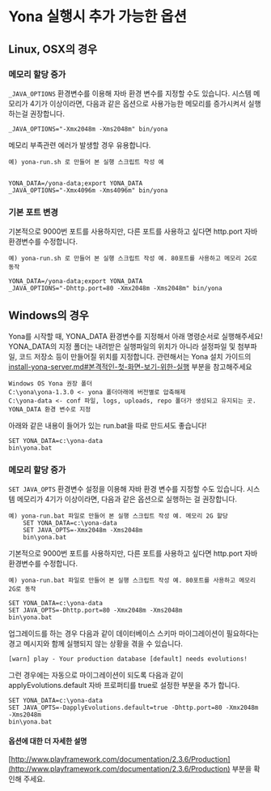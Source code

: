 Yona 실행시 추가 가능한 옵션
===

Linux, OSX의 경우
----

### 메모리 할당 증가

`_JAVA_OPTIONS` 환경변수를 이용해 자바 환경 변수를 지정할 수도 있습니다. 시스템
메모리가 4기가 이상이라면, 다음과 같은 옵션으로 사용가능한 메모리를 증가시켜서 실행하는걸 권장합니다.

    _JAVA_OPTIONS="-Xmx2048m -Xms2048m" bin/yona

메모리 부족관련 에러가 발생할 경우 유용합니다.

```
예) yona-run.sh 로 만들어 본 실행 스크립트 작성 예


YONA_DATA=/yona-data;export YONA_DATA
_JAVA_OPTIONS="-Xmx4096m -Xms4096m" bin/yona

```

### 기본 포트 변경

기본적으로 9000번 포트를 사용하지만, 다른 포트를 사용하고 싶다면 http.port 자바
환경변수를 수정합니다.


```
예) yona-run.sh 로 만들어 본 실행 스크립트 작성 예. 80포트를 사용하고 메모리 2G로 동작

YONA_DATA=/yona-data;export YONA_DATA
_JAVA_OPTIONS="-Dhttp.port=80 -Xmx2048m -Xms2048m" bin/yona

```


Windows의 경우
---

Yona를 시작할 때, YONA_DATA 환경변수를 지정해서 아래 명령순서로 실행해주세요!
YONA_DATA의 지정 폴더는 내려받은 실행파일의 위치가 아니라 설정파일 및 첨부파일, 코드 저장소 등이 만들어질 위치를 지정합니다.
관련해서는 Yona 설치 가이드의 [install-yona-server.md#본격적인-첫-화면-보기-위한-실행](install-yona-server.md) 부분을 참고해주세요

```
Windows OS Yona 권장 폴더
C:\yona\yona-1.3.0 <- yona 폴더아래에 버전별로 압축해제 
C:\yona-data <- conf 파일, logs, uploads, repo 폴더가 생성되고 유지되는 곳. YONA_DATA 환경 변수로 지정
```

아래와 같은 내용이 들어가 있는 run.bat을 따로 만드셔도 좋습니다!

```
SET YONA_DATA=c:\yona-data
bin\yona.bat
```

### 메모리 할당 증가

`SET JAVA_OPTS` 환경변수 설정을 이용해 자바 환경 변수를 지정할 수도 있습니다. 시스템
메모리가 4기가 이상이라면, 다음과 같은 옵션으로 실행하는 걸 권장합니다.


```
예) yona-run.bat 파일로 만들어 본 실행 스크립트 작성 예. 메모리 2G 할당
    SET YONA_DATA=c:\yona-data
    SET JAVA_OPTS=-Xmx2048m -Xms2048m
    bin\yona.bat
```

기본적으로 9000번 포트를 사용하지만, 다른 포트를 사용하고 싶다면 http.port 자바
환경변수를 수정합니다.

```
예) yona-run.bat 파일로 만들어 본 실행 스크립트 작성 예. 80포트를 사용하고 메모리 2G로 동작

SET YONA_DATA=c:\yona-data
SET JAVA_OPTS=-Dhttp.port=80 -Xmx2048m -Xms2048m
bin\yona.bat
```

업그레이드를 하는 경우 다음과 같이 데이터베이스 스키마 마이그레이션이
필요하다는 경고 메시지와 함께 실행되지 않는 상황을 겪을 수 있습니다.

    [warn] play - Your production database [default] needs evolutions!

그런 경우에는 자동으로 마이그레이션이 되도록 다음과 같이
applyEvolutions.default 자바 프로퍼티를 true로 설정한 부분을 추가 합니다.

```
SET YONA_DATA=c:\yona-data
SET JAVA_OPTS=-DapplyEvolutions.default=true -Dhttp.port=80 -Xmx2048m -Xms2048m
bin\yona.bat
```

#### 옵션에 대한 더 자세한 설명

[http://www.playframework.com/documentation/2.3.6/Production](http://www.playframework.com/documentation/2.3.6/Production) 부분을 확인해 주세요.

